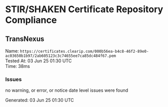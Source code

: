 # STIR/SHAKEN Certificate Repository Compliance

## TransNexus

Name: `https://certificates.clearip.com/000b56ea-b4c8-46f2-89e0-ac03650b1b97/2ab605123c3c74655ee7ca85dc484f67.pem`\
Tested At: 03 Jun 25 01:30 UTC\
Time: 38ms

### Issues

no warning, or error, or notice date level issues were found

Generated: 03 Jun 25 01:30 UTC
